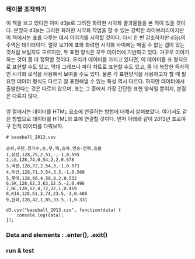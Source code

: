 ### 테이블 조작하기

이 책을 보고 있다면 이미 d3js로 그려진 화려한 시각화 결과물들을 본 적이 있을 것이다. 분명히 d3js는 그러한 화려한 시각화 작업을 할 수 있는 강력한 라이브러리이지만 이 책에서는 표를 다루는 데서 이야기를 시작할 것이다. 다시 한 번 강조하지만 d3js의 주역은 데이터이다. 얼핏 보기에 표와 화려한 시각화 사이에는 메꿀 수 없는 갭이 있는 것처럼 보일지도 모르지만, 두 표현 양식은 모두 데이터에 기반하고 있다. 거꾸로 이야기하는 것이 좀 더 정확할 것이다. 우리가 데이터를 가지고 있다면, 이 데이터를 표 형식으로 표현할 수도 있고, 막대 그래프나 파이 차트로 표현할 수도 있고, 좀 더 복잡한 독자적인 시각화 로직을 사용해서 보여줄 수도 있다. 물론 각 표현양식을 사용하고자 할 때 필요한 데이터 형식도 다르고 잘 표현해낼 수 있는 특성 역시 다르다. 하지만 데이터에서 출발한다는 것은 다르지 않으며, 표는 그 중에서 가장 간단한 표현 양식일 뿐이지, 본질은 다르지 않다.

###

앞 절에서는 데이터를 HTML 요소에 연결하는 방법에 대해서 살펴보았다. 여기서도 같은 방법으로 데이터를 HTML의 표에 연결할 것이다. 먼저 아래와 같이 2013년 프로야구 전적 데이터를 다뤄보자.

```
# baseball_2013.csv

순위,구단,경기수,승,무,패,승차,연승-연패,승률
1,삼성,128,75,2,51,-,-1,0.595
2,LG,128,74,0,54,2,2,0.578
3,넥센,128,72,2,54,3,-1,0.571
4,두산,128,71,3,54,3.5,-1,0.568
5,롯데,128,66,4,58,8,2,0.532
6,SK,128,62,3,63,12.5,-2,0.496
7,NC,128,52,4,72,22,1,0.419
8,KIA,128,51,3,74,23.5,-3,0.408
9,한화,128,42,1,85,33.5,-1,0.331
```



```
d3.csv("baseball_2013.csv", function(data) {
    console.log(data);
});
```

### Data and elements : .enter(), .exit()



### run & test
